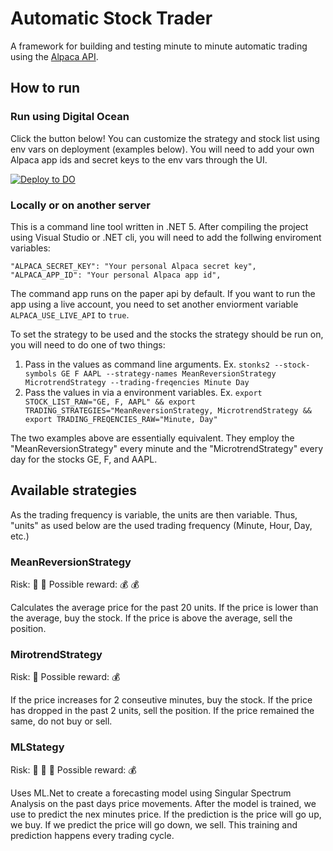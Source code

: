 # Automatic Stock Trader

A framework for building and testing minute to minute automatic trading using the [Alpaca API](https://alpaca.markets/).

## How to run

### Run using Digital Ocean

Click the button below! You can customize the strategy and stock list using env vars on deployment (examples below). You will need to add your own Alpaca app ids and secret keys to the env vars through the UI.

 [![Deploy to DO](https://mp-assets1.sfo2.digitaloceanspaces.com/deploy-to-do/do-btn-blue.svg)](https://cloud.digitalocean.com/apps/new?repo=https://github.com/Schentrup-Software/Automatic-Stock-Trader/tree/master)
 
### Locally or on another server

This is a command line tool written in .NET 5. After compiling the project using Visual Studio or .NET cli,
you will need to add the follwing enviroment variables:

```
"ALPACA_SECRET_KEY": "Your personal Alpaca secret key",
"ALPACA_APP_ID": "Your personal Alpaca app id",
```

The command app runs on the paper api by default. If you want to run the app using a live account, you need to set another enviorment variable `ALPACA_USE_LIVE_API` to `true`.

To set the strategy to be used and the stocks the strategy should be run on, you will need to do one of two things:

1. Pass in the values as command line arguments. Ex. `stonks2 --stock-symbols GE F AAPL --strategy-names MeanReversionStrategy MicrotrendStrategy --trading-freqencies Minute Day`
2. Pass the values in via a environment variables. Ex. `export STOCK_LIST_RAW="GE, F, AAPL" && export TRADING_STRATEGIES="MeanReversionStrategy, MicrotrendStrategy && export TRADING_FREQENCIES_RAW="Minute, Day"`

The two examples above are essentially equivalent. They employ the "MeanReversionStrategy" every minute and the "MicrotrendStrategy" every day for the stocks GE, F, and AAPL.

## Available strategies

As the trading frequency is variable, the units are then variable. Thus, "units" as used below are the used trading frequency (Minute, Hour, Day, etc.)

### MeanReversionStrategy

Risk: :dragon_face: :dragon_face:
Possible reward: :moneybag: :moneybag:

Calculates the average price for the past 20 units. If the price is lower than the average, buy the stock. If
the price is above the average, sell the position.

### MirotrendStrategy

Risk: :dragon_face:
Possible reward: :moneybag:

If the price increases for 2 conseutive minutes, buy the stock. If the price has dropped in the past 2 units, sell the
position. If the price remained the same, do not buy or sell.

### MLStategy

Risk: :dragon_face: :dragon_face: :dragon_face:
Possible reward: :moneybag:

Uses ML.Net to create a forecasting model using Singular Spectrum Analysis on the past days price movements. After the 
model is trained, we use to predict the nex minutes price. If the prediction is the price will go up, we buy. If we predict
the price will go down, we sell. This training and prediction happens every trading cycle. 
